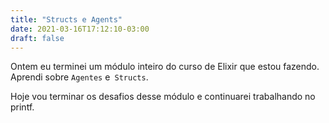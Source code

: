 ```yaml
---
title: "Structs e Agents"
date: 2021-03-16T17:12:10-03:00
draft: false
---
```


Ontem eu terminei um módulo inteiro do curso de Elixir que estou fazendo.
Aprendi sobre `Agentes` e` Structs`.

Hoje vou terminar os desafios desse módulo
e continuarei trabalhando no printf.
